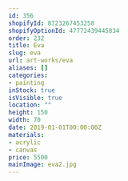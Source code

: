 ```yaml
---
id: 356
shopifyId: 8723267453258
shopifyOptionId: 47772439445834
order: 232
title: Eva
slug: eva
url: art-works/eva
aliases: []
categories:
- painting
inStock: true
isVisible: true
location: ""
height: 150
width: 70
date: 2019-01-01T00:00:00Z
materials:
- acrylic
- canvas
price: 5500
mainImage: eva2.jpg
---
```

